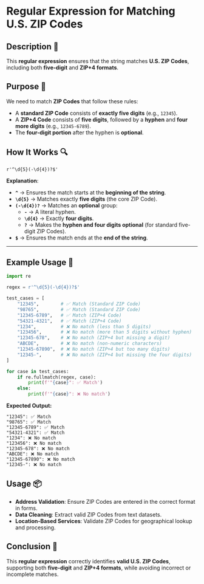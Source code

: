 # Regular Expression for Matching U.S. ZIP Codes

## Description 📝

This **regular expression** ensures that the string matches **U.S. ZIP Codes**, including both **five-digit** and **ZIP+4 formats**.

## Purpose 🎯

We need to match **ZIP Codes** that follow these rules:

-   A **standard ZIP Code** consists of **exactly five digits** (e.g., `12345`).
-   A **ZIP+4 Code** consists of **five digits**, followed by a **hyphen** and **four more digits** (e.g., `12345-6789`).
-   The **four-digit portion** after the hyphen is **optional**.

## How It Works 🔍

```regex
r'^\d{5}(-\d{4})?$'
```

**Explanation**:

-   **`^`** → Ensures the match starts at the **beginning of the string**.
-   **`\d{5}`** → Matches exactly **five digits** (the core ZIP Code).
-   **`(-\d{4})?`** → Matches an **optional** group:
    -   **`-`** → A literal hyphen.
    -   **`\d{4}`** → Exactly **four digits**.
    -   **`?`** → Makes the **hyphen and four digits optional** (for standard five-digit ZIP Codes).
-   **`$`** → Ensures the match ends at the **end of the string**.

---

## Example Usage 📜

```python
import re

regex = r'^\d{5}(-\d{4})?$'

test_cases = [
    "12345",        # ✅ Match (Standard ZIP Code)
    "98765",        # ✅ Match (Standard ZIP Code)
    "12345-6789",   # ✅ Match (ZIP+4 Code)
    "54321-4321",   # ✅ Match (ZIP+4 Code)
    "1234",         # ❌ No match (less than 5 digits)
    "123456",       # ❌ No match (more than 5 digits without hyphen)
    "12345-678",    # ❌ No match (ZIP+4 but missing a digit)
    "ABCDE",        # ❌ No match (non-numeric characters)
    "12345-67890",  # ❌ No match (ZIP+4 but too many digits)
    "12345-",       # ❌ No match (ZIP+4 but missing the four digits)
]

for case in test_cases:
    if re.fullmatch(regex, case):
        print(f'"{case}": ✅ Match')
    else:
        print(f'"{case}": ❌ No match')
```

**Expected Output:**

```
"12345": ✅ Match
"98765": ✅ Match
"12345-6789": ✅ Match
"54321-4321": ✅ Match
"1234": ❌ No match
"123456": ❌ No match
"12345-678": ❌ No match
"ABCDE": ❌ No match
"12345-67890": ❌ No match
"12345-": ❌ No match
```

## Usage 📦

-   **Address Validation**: Ensure ZIP Codes are entered in the correct format in forms.
-   **Data Cleaning**: Extract valid ZIP Codes from text datasets.
-   **Location-Based Services**: Validate ZIP Codes for geographical lookup and processing.

## Conclusion 🚀

This **regular expression** correctly identifies **valid U.S. ZIP Codes**, supporting both **five-digit** and **ZIP+4 formats**, while avoiding incorrect or incomplete matches.
